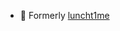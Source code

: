 - 👋 Formerly [luncht1me](https://github.com/luncht1me)

<!---
go-colin/go-colin is a ✨ special ✨ repository because its `README.md` (this file) appears on your GitHub profile.
You can click the Preview link to take a look at your changes.
--->
